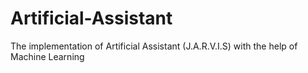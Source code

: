 # Artificial-Assistant
The implementation of Artificial Assistant (J.A.R.V.I.S) with the help of Machine Learning
